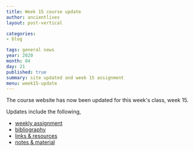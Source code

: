 ```yaml
---
title: Week 15 course update
author: ancientlives
layout: post-vertical

categories:
- blog

tags: general news
year: 2020
month: 04
day: 21
published: true
summary: site updated and week 15 assignment
menu: week15-update
---
```


The course website has now been updated for this week's class, week 15.

Updates include the following,

* [weekly assignment](/weekly_assignment)
* [bibliography](/bibliography)
* [links & resources](/links)
* [notes & material](/notes)
